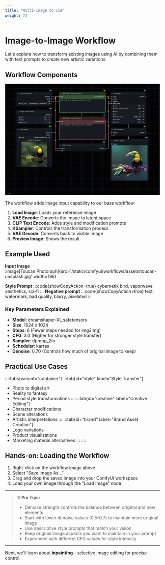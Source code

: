 ```yaml
---
title: "Multi-Image to vid"
weight: 72
---
```


# Image-to-Image Workflow

Let's explore how to transform existing images using AI by combining them with text prompts to create new artistic variations.

## Workflow Components
![Image-to-Image Workflow](/static/comfyui/workflows/2_image_to_image.png)

The workflow adds image input capability to our base workflow:
1. **Load Image**: Loads your reference image
2. **VAE Encode**: Converts the image to latent space
3. **CLIP Text Encode**: Adds style and modification prompts
4. **KSampler**: Controls the transformation process
5. **VAE Decode**: Converts back to visible image
6. **Preview Image**: Shows the result

## Example Used
**Input Image**  
:image[Toucan Photoraph]{src='/static/comfyui/workflows/assets/toucan-unsplash.jpg' width=196}

**Style Prompt**
:::code{showCopyAction=true}
cybernetik bird, vaporwave aesthetics, sci-fi
:::
**Negative prompt**
:::code{showCopyAction=true}
text, watermark, bad quality, blurry, pixelated
:::

### Key Parameters Explained
- **Model**: dreamshaper-XL.safetensors
- **Size**: 1024 x 1024
- **Steps**: 6 (Fewer steps needed for img2img)
- **CFG**: 3.0 (Higher for stronger style transfer)
- **Sampler**: dpmpp_2m
- **Scheduler**: karras
- **Denoise**: 0.70 (Controls how much of original image to keep)

## Practical Use Cases

::::tabs{variant="container"}
:::tab{id="style" label="Style Transfer"}
- Photo to digital art
- Reality to fantasy
- Period style transformations
:::
:::tab{id="creative" label="Creative Editing"}
- Character modifications
- Scene alterations
- Artistic interpretations
:::
:::tab{id="brand" label="Brand Asset Creation"}
- Logo variations
- Product visualizations
- Marketing material alternatives
:::
::::
  

## Hands-on: Loading the Workflow

1. Right-click on the workflow image above
2. Select "Save Image As..."
3. Drag and drop the saved image into your ComfyUI workspace
4. Load your own image through the "Load Image" node

---

> **💡 Pro Tips:**
> - Denoise strength controls the balance between original and new elements
> - Start with lower denoise values (0.5-0.7) to maintain more original image
> - Use descriptive style prompts that match your vision
> - Keep original image aspects you want to maintain in your prompt
> - Experiment with different CFG values for style intensity

---

Next, we'll learn about **inpainting** - selective image editing for precise control.